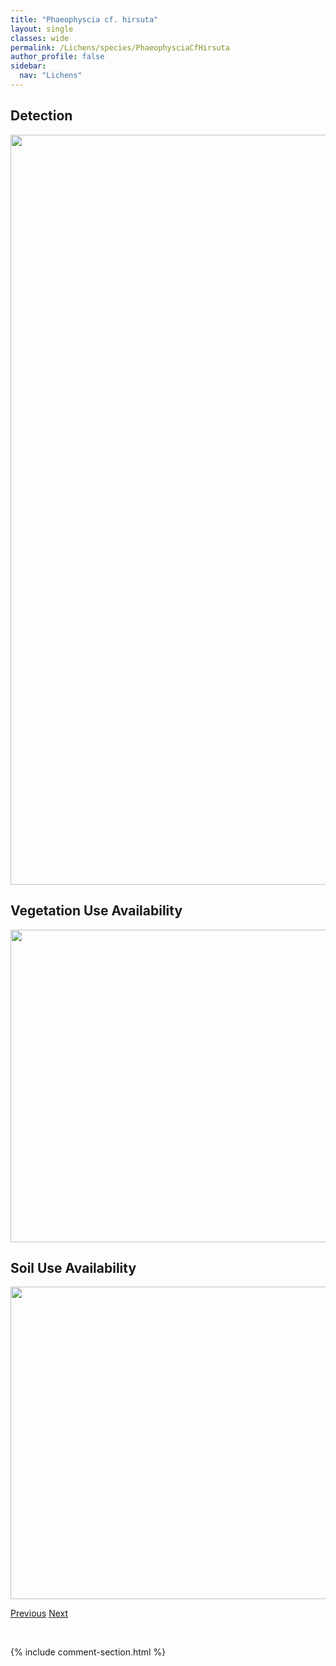```yaml
---
title: "Phaeophyscia cf. hirsuta"
layout: single
classes: wide
permalink: /Lichens/species/PhaeophysciaCfHirsuta
author_profile: false
sidebar:
  nav: "Lichens"
---
```


<h2>Detection</h2>

<a href="https://drive.google.com/uc?export=view&id=1S8DsnAERmFd0AGhMjgkB7-qPPJLRSO19">
<img src="https://drive.google.com/uc?export=view&id=1S8DsnAERmFd0AGhMjgkB7-qPPJLRSO19" height = "1200" width = "800">
</a>


<h2>Vegetation Use Availability</h2>

<a href="https://drive.google.com/uc?export=view&id=1HzCS-eYXY4YDb3k0JQTZMMAUL1gvXO84">
<img src="https://drive.google.com/uc?export=view&id=1HzCS-eYXY4YDb3k0JQTZMMAUL1gvXO84" height = "500" width = "1000">
</a>


<h2>Soil Use Availability</h2>

<a href="https://drive.google.com/uc?export=view&id=1dJaQcTS0GQqezffwA7timoMrEKEU_3tv">
<img src="https://drive.google.com/uc?export=view&id=1dJaQcTS0GQqezffwA7timoMrEKEU_3tv" height = "500" width = "1000">
</a>


<a href="/DevelopmentWebsite/Lichens/species/PhaeophysciaAdiastola" class="pagination--pager" title="Phaeophyscia adiastola">Previous</a> <a href="/DevelopmentWebsite/Lichens/species/PhaeophysciaCfHispidula" class="pagination--pager" title="Phaeophyscia cf. hispidula">Next</a>

<p>&nbsp;</p>

{% include comment-section.html %}
